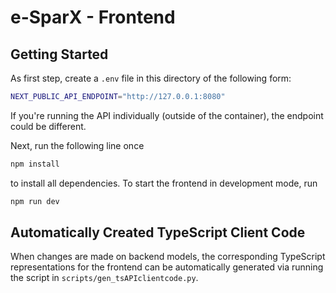 #  e-SparX - Frontend

## Getting Started

As first step, create a `.env` file in this directory of the following form:

```bash
NEXT_PUBLIC_API_ENDPOINT="http://127.0.0.1:8080"
```

If you're running the API individually (outside of the container), the endpoint could be different.

Next, run the following line once

```bash
npm install
```

to install all dependencies. To start the frontend in development mode, run

```bash
npm run dev
```

## Automatically Created TypeScript Client Code

When changes are made on backend models, the corresponding TypeScript representations for the frontend can be automatically generated via running the script in `scripts/gen_tsAPIclientcode.py`.
